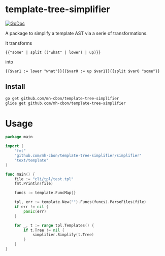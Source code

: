 # template-tree-simplifier

[![GoDoc](https://godoc.org/github.com/mh-cbon/template-tree-simplifier?status.svg)](https://godoc.org/github.com/mh-cbon/template-tree-simplifier)

A package to simplify a template AST via a serie of transformations.

It transforms

```
{{"some" | split (("what" | lower) | up)}}
```

into
```
{{$var1 := lower "what"}}{{$var0 := up $var1}}{{split $var0 "some"}}
```

## Install

```sh
go get github.com/mh-cbon/template-tree-simplifier
glide get github.com/mh-cbon/template-tree-simplifier
```

# Usage

```go
package main

import (
	"fmt"
	"github.com/mh-cbon/template-tree-simplifier/simplifier"
	"text/template"
)

func main() {
	file := "cli/tpl/test.tpl"
	fmt.Println(file)

	funcs := template.FuncMap{}

	tpl, err := template.New("").Funcs(funcs).ParseFiles(file)
	if err != nil {
		panic(err)
	}

	for _, t := range tpl.Templates() {
		if t.Tree != nil {
			simplifier.Simplify(t.Tree)
		}
	}
}

```
